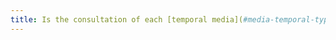 ```yaml
---
title: Is the consultation of each [temporal media](#media-temporal-type-son-video-et-synchronise), if necessary, [controllable by the keyboard and any pointing device](#accessible-and-activatable-by-keyboard-and-any-pointing-device)?
---
```

